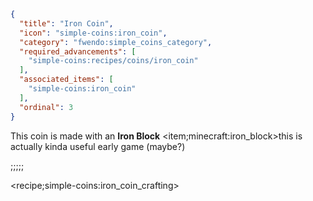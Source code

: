 ```json
{
  "title": "Iron Coin",
  "icon": "simple-coins:iron_coin",
  "category": "fwendo:simple_coins_category",
  "required_advancements": [
    "simple-coins:recipes/coins/iron_coin"
  ],
  "associated_items": [
    "simple-coins:iron_coin"
  ],
  "ordinal": 3
}
```

This coin is made with an
**Iron Block** <item;minecraft:iron_block>this is actually kinda useful early game (maybe?)

;;;;;

<recipe;simple-coins:iron_coin_crafting>